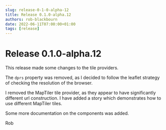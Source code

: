 ```yaml
---
slug: release-0-1-0-alpha-12
title: Release 0.1.0-alpha.12
authors: rob-blackbourn
date: 2022-06-11T07:00:00+01:00
tags: [release]
---
```


# Release 0.1.0-alpha.12

This release made some changes to the tile providers.

The `dprs` property was removed, as I decided to follow the leaflet strategy of
checking the resolution of the browser.

I removed the MapTiler tile provider, as they appear to have significantly
different url construction. I have added a story which demonstrates how to
use different MapTiler tiles.

Some more documentation on the components was added.

Rob